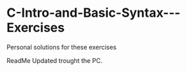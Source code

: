 # C-Intro-and-Basic-Syntax---Exercises
Personal solutions for these exercises


ReadMe Updated trought the PC.

